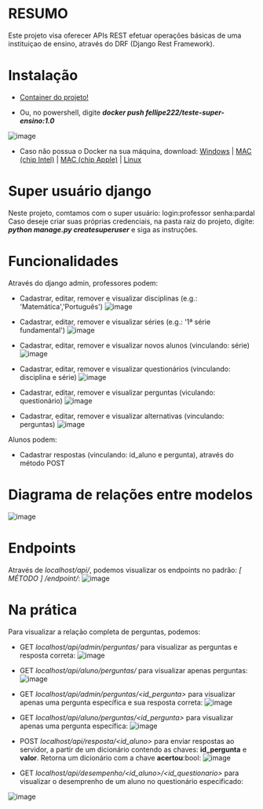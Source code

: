 # RESUMO
Este projeto visa oferecer APIs REST efetuar operações básicas de uma instituiçao de ensino, através do DRF (Django Rest Framework).

# Instalação
- <a href="https://hub.docker.com/layers/fellipe222/teste-super-ensino/1.0/images/sha256:7352bc41a78c69b24dd3c133d3b9c66a7d66d6e9fdb5b1b1fec2ed7f7fe1e150" target="_blank">Container do projeto!</a>

- Ou, no powershell, digite <b><i>docker push fellipe222/teste-super-ensino:1.0</i></b>

![image](https://user-images.githubusercontent.com/56563965/182082309-536fc006-d617-4eaf-85d7-76f097765b57.png)

- Caso não possua o Docker na sua máquina, download: <a href="https://desktop.docker.com/win/main/amd64/Docker%20Desktop%20Installer.exe?utm_source=docker&utm_medium=webreferral&utm_campaign=dd-smartbutton&utm_location=header" target="_blank">Windows</a> | <a href="https://desktop.docker.com/mac/main/amd64/Docker.dmg?utm_source=docker&utm_medium=webreferral&utm_campaign=dd-smartbutton&utm_location=module" target="_blank">MAC (chip Intel)</a> | <a href="https://desktop.docker.com/mac/main/arm64/Docker.dmg?utm_source=docker&utm_medium=webreferral&utm_campaign=dd-smartbutton&utm_location=module" target="_blank">MAC (chip Apple)</a> | <a href="https://docs.docker.com/desktop/linux/install/" target="_blank">Linux</a>

# Super usuário django
Neste projeto, comtamos com o super usuário: 
  login:professor
  senha:pardal
Caso deseje criar suas próprias credenciais, na pasta raiz do projeto, digite: <b><i>python manage.py createsuperuser</i></b> e siga as instruções.

# Funcionalidades
Através do django admin, professores podem:
- Cadastrar, editar, remover e visualizar disciplinas (e.g.: 'Matemática','Português')
![image](https://user-images.githubusercontent.com/56563965/182060980-433f2e57-0111-459b-8c3e-1b411690126e.png)

- Cadastrar, editar, remover e visualizar séries (e.g.: '1ª série fundamental')
![image](https://user-images.githubusercontent.com/56563965/182061060-6eae33d1-8503-4a22-9b23-c98d917e1a96.png)

- Cadastrar, editar, remover e visualizar novos alunos (vinculando: série)
![image](https://user-images.githubusercontent.com/56563965/182061171-cdbcba25-74f2-4abb-9049-95112d166645.png)

- Cadastrar, editar, remover e visualizar questionários (vinculando: disciplina e série)
![image](https://user-images.githubusercontent.com/56563965/182061319-ddc9aeca-68c4-41f7-bcd8-d1209cb537d8.png)

- Cadastrar, editar, remover e visualizar perguntas (viculando: questionário)
![image](https://user-images.githubusercontent.com/56563965/182061366-e1d88846-e4c5-4c02-b7f2-eed060314ec1.png)

- Cadastrar, editar, remover e visualizar alternativas (vinculando: perguntas)
![image](https://user-images.githubusercontent.com/56563965/182061431-7f81ecf1-04f3-42fb-a96d-99b9b22f1869.png)

Alunos podem:
- Cadastrar respostas (vinculando: id_aluno e pergunta), através do método POST

# Diagrama de relações entre modelos
![image](https://user-images.githubusercontent.com/56563965/182056316-81e38b99-b60b-467d-a1ee-435d35ed79e8.png)

# Endpoints
Através de <i>localhost/api/</i>, podemos visualizar os endpoints no padrão: <i>[ MÉTODO ] /endpoint/</i>:
![image](https://user-images.githubusercontent.com/56563965/182056757-3e4728c8-5bd1-42b3-b7db-7a73994da401.png)

# Na prática
Para visualizar a relação completa de perguntas, podemos:
- GET <i>localhost/api/admin/perguntas/</i> para visualizar as perguntas e resposta correta:
![image](https://user-images.githubusercontent.com/56563965/182057614-6d9317be-48f4-4fa9-a039-c18f298822f2.png)

- GET <i>localhost/api/aluno/perguntas/</i> para visualizar apenas perguntas:
![image](https://user-images.githubusercontent.com/56563965/182057704-62066b76-37e7-4aa3-970d-aa113d4247d8.png)

- GET <i>localhost/api/admin/perguntas/<id_pergunta></i> para visualizar apenas uma pergunta específica e sua resposta correta:
![image](https://user-images.githubusercontent.com/56563965/182057954-bbf434db-6fdf-4f6b-98d1-1f29519bfdf5.png)

- GET <i>localhost/api/aluno/perguntas/<id_pergunta></i> para visualizar apenas uma pergunta específica:
![image](https://user-images.githubusercontent.com/56563965/182058040-7cc197c2-7e76-4222-907d-3357189f6119.png)
  
- POST <i>localhost/api/resposta/<id_aluno></i> para enviar respostas ao servidor, a partir de um dicionário contendo as chaves: <b>id_pergunta</b> e <b>valor</b>. Retorna um dicionário com a chave <b>acertou</b>:bool:
![image](https://user-images.githubusercontent.com/56563965/182057105-d9fd311d-3d71-4d53-9045-891a7bcc74cd.png)
  
- GET <i>localhost/api/desempenho/<id_aluno>/<id_questionario></i> para visualizar o desemprenho de um aluno no questionário especificado:

![image](https://user-images.githubusercontent.com/56563965/182059340-4f0cc30e-6aca-403b-ac14-e54937986d5b.png)

  


